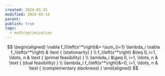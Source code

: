 ```yaml
---
created: 2024-01-25
modified: 2024-03-14
parent: 
publish: true
tags:
  - math/optimization
---
```

$$
\begin{aligned}
\nabla f_0\left(x^*\right)&=-\sum_{i=1} \lambda_i \nabla f_i\left(x^*\right) & \text { (stationarity) } \\
f_i\left(x^*\right) &\leq 0, i=1, \ldots, n & \text { (primal feasibility) } \\
\lambda_i &\geq 0, i=1, \ldots, n & \text { (dual feasibility) } \\
\lambda_i f_i\left(x^*\right)&=0, i=1, \ldots, n & \text { (complementary slackness) }
\end{aligned}
$$
